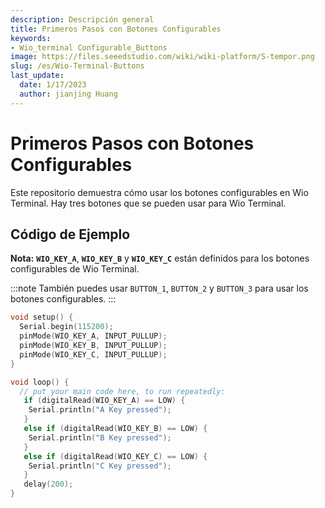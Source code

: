 ```yaml
---
description: Descripción general
title: Primeros Pasos con Botones Configurables
keywords:
- Wio_terminal Configurable_Buttons
image: https://files.seeedstudio.com/wiki/wiki-platform/S-tempor.png
slug: /es/Wio-Terminal-Buttons
last_update:
  date: 1/17/2023
  author: jianjing Huang
---
```


# Primeros Pasos con Botones Configurables

Este repositorio demuestra cómo usar los botones configurables en Wio Terminal. Hay tres botones que se pueden usar para Wio Terminal.

## Código de Ejemplo

**Nota:** **`WIO_KEY_A`**, **`WIO_KEY_B`** y **`WIO_KEY_C`** están definidos para los botones configurables de Wio Terminal.

:::note
También puedes usar `BUTTON_1`, `BUTTON_2` y `BUTTON_3` para usar los botones configurables.
:::

```cpp
void setup() {
  Serial.begin(115200);
  pinMode(WIO_KEY_A, INPUT_PULLUP);
  pinMode(WIO_KEY_B, INPUT_PULLUP);
  pinMode(WIO_KEY_C, INPUT_PULLUP);
}

void loop() {
  // put your main code here, to run repeatedly:
   if (digitalRead(WIO_KEY_A) == LOW) {
    Serial.println("A Key pressed");
   }
   else if (digitalRead(WIO_KEY_B) == LOW) {
    Serial.println("B Key pressed");
   }
   else if (digitalRead(WIO_KEY_C) == LOW) {
    Serial.println("C Key pressed");
   }
   delay(200);
}
```